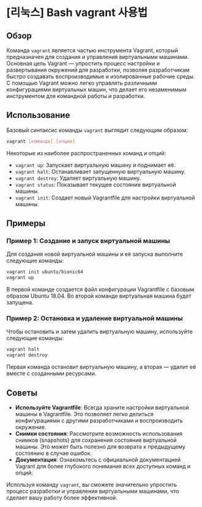 # [리눅스] Bash vagrant 사용법

## Обзор
Команда `vagrant` является частью инструмента Vagrant, который предназначен для создания и управления виртуальными машинами. Основная цель Vagrant — упростить процесс настройки и развертывания окружений для разработки, позволяя разработчикам быстро создавать воспроизводимые и изолированные рабочие среды. С помощью Vagrant можно легко управлять различными конфигурациями виртуальных машин, что делает его незаменимым инструментом для командной работы и разработки.

## Использование
Базовый синтаксис команды `vagrant` выглядит следующим образом:

```bash
vagrant [команда] [опции]
```

Некоторые из наиболее распространенных команд и опций:

- `vagrant up`: Запускает виртуальную машину и поднимает её.
- `vagrant halt`: Останавливает запущенную виртуальную машину.
- `vagrant destroy`: Удаляет виртуальную машину.
- `vagrant status`: Показывает текущее состояние виртуальной машины.
- `vagrant init`: Создает новый Vagrantfile для настройки виртуальной машины.

## Примеры
### Пример 1: Создание и запуск виртуальной машины
Для создания новой виртуальной машины и её запуска выполните следующие команды:

```bash
vagrant init ubuntu/bionic64
vagrant up
```

В первой команде создается файл конфигурации Vagrantfile с базовым образом Ubuntu 18.04. Во второй команде виртуальная машина будет запущена.

### Пример 2: Остановка и удаление виртуальной машины
Чтобы остановить и затем удалить виртуальную машину, используйте следующие команды:

```bash
vagrant halt
vagrant destroy
```

Первая команда остановит виртуальную машину, а вторая — удалит её вместе с созданными ресурсами.

## Советы
- **Используйте Vagrantfile**: Всегда храните настройки виртуальной машины в Vagrantfile. Это позволяет легко делиться конфигурациями с другими разработчиками и воспроизводить окружение.
- **Снимки состояния**: Рассмотрите возможность использования снимков (snapshots) для сохранения состояния виртуальной машины. Это может быть полезно для возврата к предыдущему состоянию в случае ошибок.
- **Документация**: Ознакомьтесь с официальной документацией Vagrant для более глубокого понимания всех доступных команд и опций.

Используя команду `vagrant`, вы сможете значительно упростить процесс разработки и управления виртуальными машинами, что сделает вашу работу более эффективной.